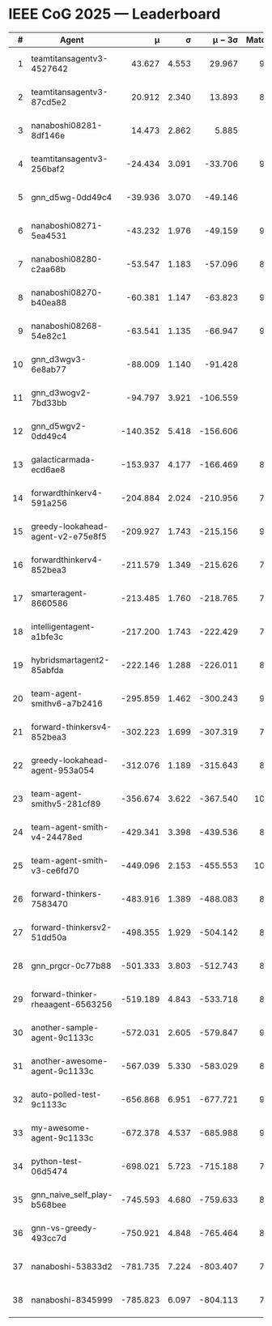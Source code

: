 # IEEE CoG 2025 — Leaderboard

| # | Agent | μ | σ | μ − 3σ | Matches | Updated |
|---:|---|---:|---:|---:|---:|---|
| 1 | teamtitansagentv3-4527642 | 43.627 | 4.553 | 29.967 | 9616 | 2025-08-31 03:50 |
| 2 | teamtitansagentv3-87cd5e2 | 20.912 | 2.340 | 13.893 | 8698 | 2025-08-31 03:50 |
| 3 | nanaboshi08281-8df146e | 14.473 | 2.862 | 5.885 | 376 | 2025-08-31 03:50 |
| 4 | teamtitansagentv3-256baf2 | -24.434 | 3.091 | -33.706 | 9494 | 2025-08-31 03:50 |
| 5 | gnn_d5wg-0dd49c4 | -39.936 | 3.070 | -49.146 | 200 | 2025-08-31 03:50 |
| 6 | nanaboshi08271-5ea4531 | -43.232 | 1.976 | -49.159 | 9398 | 2025-08-31 03:50 |
| 7 | nanaboshi08280-c2aa68b | -53.547 | 1.183 | -57.096 | 8778 | 2025-08-31 03:50 |
| 8 | nanaboshi08270-b40ea88 | -60.381 | 1.147 | -63.823 | 9400 | 2025-08-31 03:50 |
| 9 | nanaboshi08268-54e82c1 | -63.541 | 1.135 | -66.947 | 9160 | 2025-08-31 03:50 |
| 10 | gnn_d3wgv3-6e8ab77 | -88.009 | 1.140 | -91.428 | 258 | 2025-08-31 03:50 |
| 11 | gnn_d3wogv2-7bd33bb | -94.797 | 3.921 | -106.559 | 414 | 2025-08-31 03:50 |
| 12 | gnn_d5wgv2-0dd49c4 | -140.352 | 5.418 | -156.606 | 306 | 2025-08-31 03:50 |
| 13 | galacticarmada-ecd6ae8 | -153.937 | 4.177 | -166.469 | 8780 | 2025-08-31 03:50 |
| 14 | forwardthinkerv4-591a256 | -204.884 | 2.024 | -210.956 | 7808 | 2025-08-31 03:50 |
| 15 | greedy-lookahead-agent-v2-e75e8f5 | -209.927 | 1.743 | -215.156 | 9560 | 2025-08-31 03:50 |
| 16 | forwardthinkerv4-852bea3 | -211.579 | 1.349 | -215.626 | 7579 | 2025-08-31 03:50 |
| 17 | smarteragent-8660586 | -213.485 | 1.760 | -218.765 | 7693 | 2025-08-31 03:50 |
| 18 | intelligentagent-a1bfe3c | -217.200 | 1.743 | -222.429 | 7727 | 2025-08-31 03:50 |
| 19 | hybridsmartagent2-85abfda | -222.146 | 1.288 | -226.011 | 8044 | 2025-08-31 03:50 |
| 20 | team-agent-smithv6-a7b2416 | -295.859 | 1.462 | -300.243 | 9780 | 2025-08-31 03:50 |
| 21 | forward-thinkersv4-852bea3 | -302.223 | 1.699 | -307.319 | 7515 | 2025-08-31 03:50 |
| 22 | greedy-lookahead-agent-953a054 | -312.076 | 1.189 | -315.643 | 8588 | 2025-08-31 03:50 |
| 23 | team-agent-smithv5-281cf89 | -356.674 | 3.622 | -367.540 | 10060 | 2025-08-31 03:50 |
| 24 | team-agent-smith-v4-24478ed | -429.341 | 3.398 | -439.536 | 8718 | 2025-08-31 03:50 |
| 25 | team-agent-smith-v3-ce6fd70 | -449.096 | 2.153 | -455.553 | 10398 | 2025-08-31 03:50 |
| 26 | forward-thinkers-7583470 | -483.916 | 1.389 | -488.083 | 8800 | 2025-08-31 03:50 |
| 27 | forward-thinkersv2-51dd50a | -498.355 | 1.929 | -504.142 | 8476 | 2025-08-31 03:50 |
| 28 | gnn_prgcr-0c77b88 | -501.333 | 3.803 | -512.743 | 8530 | 2025-08-31 03:50 |
| 29 | forward-thinker-rheaagent-6563256 | -519.189 | 4.843 | -533.718 | 8064 | 2025-08-31 03:50 |
| 30 | another-sample-agent-9c1133c | -572.031 | 2.605 | -579.847 | 9280 | 2025-08-31 03:50 |
| 31 | another-awesome-agent-9c1133c | -567.039 | 5.330 | -583.029 | 8760 | 2025-08-31 03:50 |
| 32 | auto-polled-test-9c1133c | -656.868 | 6.951 | -677.721 | 9300 | 2025-08-31 03:50 |
| 33 | my-awesome-agent-9c1133c | -672.378 | 4.537 | -685.988 | 9180 | 2025-08-31 03:50 |
| 34 | python-test-06d5474 | -698.021 | 5.723 | -715.188 | 7840 | 2025-08-31 03:50 |
| 35 | gnn_naive_self_play-b568bee | -745.593 | 4.680 | -759.633 | 8060 | 2025-08-31 03:50 |
| 36 | gnn-vs-greedy-493cc7d | -750.921 | 4.848 | -765.464 | 8140 | 2025-08-31 03:50 |
| 37 | nanaboshi-53833d2 | -781.735 | 7.224 | -803.407 | 7200 | 2025-08-31 03:50 |
| 38 | nanaboshi-8345999 | -785.823 | 6.097 | -804.113 | 7850 | 2025-08-31 03:50 |
